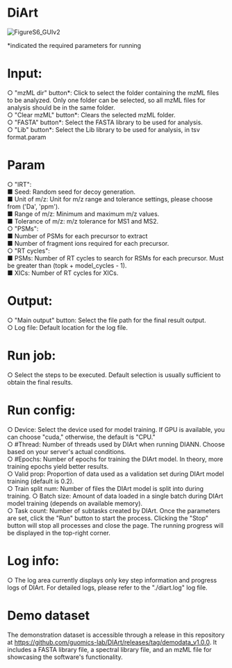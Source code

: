 # DiArt
![FigureS6_GUIv2](https://github.com/guomics-lab/DIArt/assets/51101922/585495ab-cb2d-4b93-9722-e68e768d36aa)


*indicated the required parameters for running
# Input:
  ○ "mzML dir" button*: Click to select the folder containing the mzML files to be analyzed. Only one folder can be selected, so all mzML files for analysis should be in the same folder.  
  ○ "Clear mzML" button*: Clears the selected mzML folder.  
  ○ "FASTA" button*: Select the FASTA library to be used for analysis.  
  ○ "Lib" button*: Select the Lib library to be used for analysis, in tsv format.param  
# Param
  ○ "IRT":  
    ■ Seed: Random seed for decoy generation.  
    ■ Unit of m/z: Unit for m/z range and tolerance settings, please choose from ('Da', 'ppm').  
    ■ Range of m/z: Minimum and maximum m/z values.  
    ■ Tolerance of m/z: m/z tolerance for MS1 and MS2.  
  ○ "PSMs":  
    ■ Number of PSMs for each precursor to extract  
    ■ Number of fragment ions required for each precursor.  
  ○ "RT cycles":  
    ■ PSMs: Number of RT cycles to search for RSMs for each precursor. Must be greater than (topk + model_cycles - 1).  
    ■ XICs: Number of RT cycles for XICs.  
# Output:  
  ○ "Main output" button: Select the file path for the final result output.  
  ○ Log file: Default location for the log file.  
# Run job:  
  ○ Select the steps to be executed. Default selection is usually sufficient to obtain the final results.  
# Run config:  
  ○ Device: Select the device used for model training. If GPU is available, you can choose "cuda," otherwise, the default is "CPU."  
  ○ #Thread: Number of threads used by DIArt when running DIANN. Choose based on your server's actual conditions.  
  ○ #Epochs: Number of epochs for training the DIArt model. In theory, more training epochs yield better results.  
  ○ Valid prop: Proportion of data used as a validation set during DIArt model training (default is 0.2).  
  ○ Train split num: Number of files the DIArt model is split into during training.
  ○ Batch size: Amount of data loaded in a single batch during DIArt model training (depends on available memory).  
  ○ Task count: Number of subtasks created by DIArt. Once the parameters are set, click the "Run" button to start the process. Clicking the "Stop" button will stop all processes and close the page. The running progress will be displayed in the top-right corner.  
# Log info:  
  ○ The log area currently displays only key step information and progress logs of DIArt. For detailed logs, please refer to the "./diart.log" log file.  

# Demo dataset
The demonstration dataset is accessible through a release in this repository at https://github.com/guomics-lab/DIArt/releases/tag/demodata_v1.0.0. It includes a FASTA library file, a spectral library file, and an mzML file for showcasing the software's functionality.
